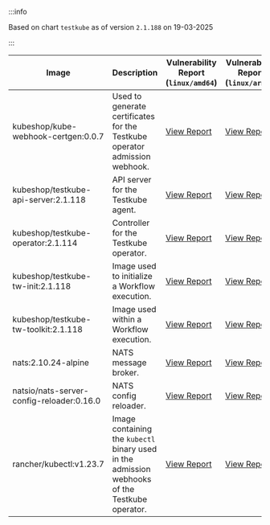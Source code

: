 :::info

Based on chart `testkube` as of version `2.1.188` on 19-03-2025

:::

| Image | Description | Vulnerability Report (`linux/amd64`) | Vulnerability Report (`linux/arm64`) | Docker Image |
|-------|-------------|----------------------------------------|----------------------------------------|--------------|
| kubeshop/kube-webhook-certgen:0.0.7 | Used to generate certificates for the Testkube operator admission webhook. | [View Report](./kube-webhook-certgen-0.0.7_linux_amd64.md) | [View Report](./kube-webhook-certgen-0.0.7_linux_arm64.md) | [View Image](https://hub.docker.com/layers/kubeshop/kube-webhook-certgen/0.0.7/images/sha256-99c5ac7ef7cf17b180a3ae9d11144120ff203017d6bd805dc95ab2648a5a6e7e?context=explore) |
| kubeshop/testkube-api-server:2.1.118 | API server for the Testkube agent. | [View Report](./testkube-api-server-2.1.118_linux_amd64.md) | [View Report](./testkube-api-server-2.1.118_linux_arm64.md) | [View Image](https://hub.docker.com/layers/kubeshop/testkube-api-server/2.1.118/images/sha256-7a7a4d033303008d10285cc26efe256ab308bcdd0b6a0f2a37497dcd9dc6b2bf?context=explore) |
| kubeshop/testkube-operator:2.1.114 | Controller for the Testkube operator. | [View Report](./testkube-operator-2.1.114_linux_amd64.md) | [View Report](./testkube-operator-2.1.114_linux_arm64.md) | [View Image](https://hub.docker.com/layers/kubeshop/testkube-operator/2.1.114/images/sha256-991e29661ac75736b10a7ec5a1dc37076c0c1e21195c2e1fe0df6ed8a0d39964?context=explore) |
| kubeshop/testkube-tw-init:2.1.118 | Image used to initialize a Workflow execution. | [View Report](./testkube-tw-init-2.1.118_linux_amd64.md) | [View Report](./testkube-tw-init-2.1.118_linux_arm64.md) | [View Image](https://hub.docker.com/layers/kubeshop/testkube-tw-init/2.1.118/images/sha256-6f0468398252774d13eb386de5f45d1b92c196b5c0666e41211a76c6c7cd4a22?context=explore) |
| kubeshop/testkube-tw-toolkit:2.1.118 | Image used within a Workflow execution. | [View Report](./testkube-tw-toolkit-2.1.118_linux_amd64.md) | [View Report](./testkube-tw-toolkit-2.1.118_linux_arm64.md) | [View Image](https://hub.docker.com/layers/kubeshop/testkube-tw-toolkit/2.1.118/images/sha256-8ce49b2af13539bc39472e3850c818e703c000824c82bfbdf8d0f1b5832f5d37?context=explore) |
| nats:2.10.24-alpine | NATS message broker. | [View Report](./nats-2.10.24-alpine_linux_amd64.md) | [View Report](./nats-2.10.24-alpine_linux_arm64.md) | [View Image](https://hub.docker.com/layers/library/nats/2.10.24-alpine/images/sha256-d13ec5ce79a02e1be937820dd36db611e25bd0c08cd9947fa9a5d52a56bf91fc?context=explore) |
| natsio/nats-server-config-reloader:0.16.0 | NATS config reloader. | [View Report](./nats-server-config-reloader-0.16.0_linux_amd64.md) | [View Report](./nats-server-config-reloader-0.16.0_linux_arm64.md) | [View Image](https://hub.docker.com/layers/natsio/nats-server-config-reloader/0.16.0/images/sha256-6e1f185d0f39fdf6032872bd20f1ce134d4e18c923d55f7cf93d40afcf6a8ffe?context=explore) |
| rancher/kubectl:v1.23.7 | Image containing the `kubectl` binary used in the admission webhooks of the Testkube operator. | [View Report](./kubectl-v1.23.7_linux_amd64.md) | [View Report](./kubectl-v1.23.7_linux_arm64.md) | [View Image](https://hub.docker.com/layers/rancher/kubectl/v1.23.7/images/sha256-139cffe27d95d9b3cdeb782a7456cf5eb6a2d18b7a90b85a2c0bde4ff295bae8?context=explore) |
